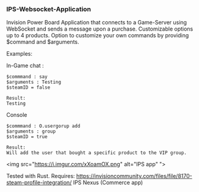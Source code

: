 ### IPS-Websocket-Application
Invision Power Board Application that connects to a Game-Server using WebSocket and sends a message upon a purchase.
Customizable options up to 4 products.
Option to customize your own commands by providing $command and $arguments.

Examples:

In-Game chat :
```
$commmand : say
$arguments : Testing
$steamID = false

Result:
Testing
```

Console
```
$commmand : O.usergorup add
$arguments : group
$steamID = true

Result:
Will add the user that bought a specific product to the VIP group.
```
<img src="https://i.imgur.com/xXoamOX.png" alt="IPS app" ">

Tested with Rust.
Requires:
https://invisioncommunity.com/files/file/8170-steam-profile-integration/
IPS Nexus (Commerce app)

